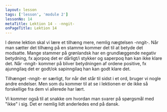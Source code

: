 ```yaml
---
layout: lesson
tags: ['lesson', 'module 2']
lessonNo: 14
metaTitle: Lektion 14 - -nngit-
onPageTitle: Lektion 14
---
```

I denne lektion skal vi lære et tilhæng mere, nemlig nægtelsen -nngit-. Når man sætter det tilhæng på en stamme kommer det til at betyde det modsatte. Mange stammer på grønlandsk har en grundlæggende negativ betydning, fx ajorpoq det er dårligt/i stykker og saperpoq han kan ikke klare det. Når -nngit- kommer på bliver betydningen af ordene positive, fx ajunngilaq det er godt/ok sapinngilaq han kan godt klare det.

Tilhænget -nngit- er særligt, for når det står til sidst i et ord, bruger vi nogle andre endelser. Men som du kommer til at se i lektionen er de ikke så forskellige fra dem vi allerede har lært.

Vi kommer også til at snakke om hvordan man svarer på spørgsmål med "ikke" i sig. Det er nemlig lidt anderledes end på dansk.